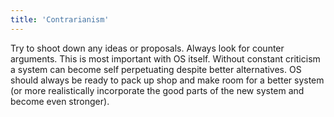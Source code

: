 ```yaml
---
title: 'Contrarianism'
---
```


Try to shoot down any ideas or proposals. Always look for counter arguments. This is most important with OS itself. Without constant criticism a system can become self perpetuating despite better alternatives. OS should always be ready to pack up shop and make room for a better system (or more realistically incorporate the good parts of the new system and become even stronger).
